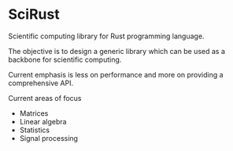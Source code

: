 SciRust
==============

Scientific computing library for Rust programming language. 

The objective is to design a generic library which can be used as a backbone for scientific computing.

Current emphasis is less on performance and more on providing a comprehensive API.

Current areas of focus

* Matrices
* Linear algebra
* Statistics 
* Signal processing


